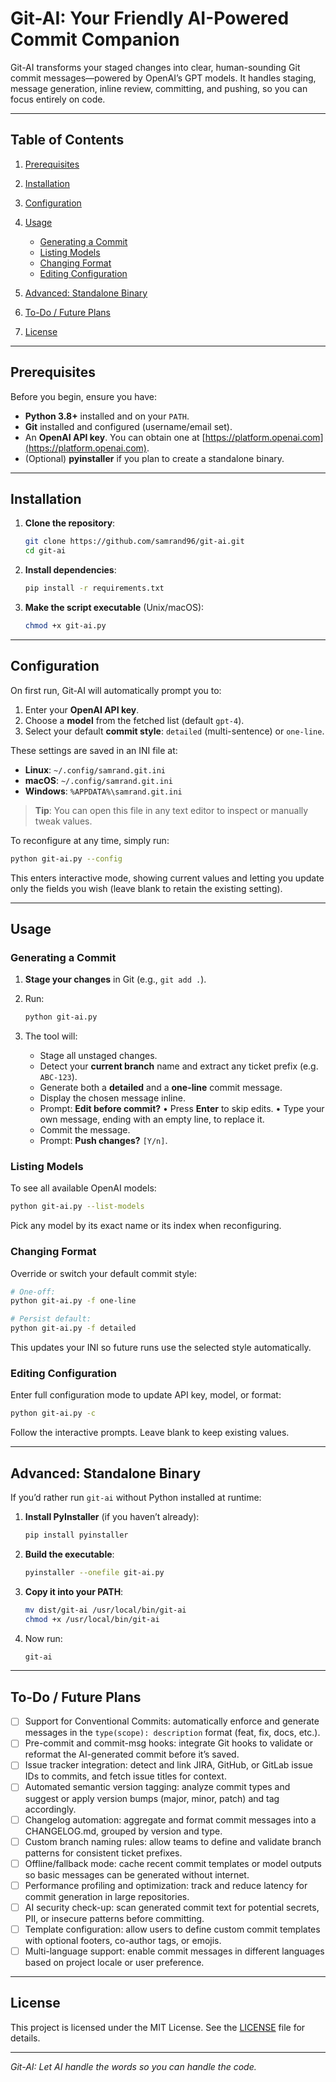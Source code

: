 # Git-AI: Your Friendly AI-Powered Commit Companion

Git-AI transforms your staged changes into clear, human-sounding Git commit messages—powered by OpenAI’s GPT models. It handles staging, message generation, inline review, committing, and pushing, so you can focus entirely on code.

---

## Table of Contents

1. [Prerequisites](#prerequisites)
2. [Installation](#installation)
3. [Configuration](#configuration)
4. [Usage](#usage)

   * [Generating a Commit](#generating-a-commit)
   * [Listing Models](#listing-models)
   * [Changing Format](#changing-format)
   * [Editing Configuration](#editing-configuration)
5. [Advanced: Standalone Binary](#advanced-standalone-binary)
6. [To-Do / Future Plans](#to-do--future-plans)
7. [License](#license)

---

## Prerequisites

Before you begin, ensure you have:

* **Python 3.8+** installed and on your `PATH`.
* **Git** installed and configured (username/email set).
* An **OpenAI API key**. You can obtain one at [https://platform.openai.com](https://platform.openai.com).
* (Optional) **pyinstaller** if you plan to create a standalone binary.

---

## Installation

1. **Clone the repository**:

   ```bash
   git clone https://github.com/samrand96/git-ai.git
   cd git-ai
   ```

2. **Install dependencies**:

   ```bash
   pip install -r requirements.txt
   ```

3. **Make the script executable** (Unix/macOS):

   ```bash
   chmod +x git-ai.py
   ```

---

## Configuration

On first run, Git-AI will automatically prompt you to:

1. Enter your **OpenAI API key**.
2. Choose a **model** from the fetched list (default `gpt-4`).
3. Select your default **commit style**: `detailed` (multi-sentence) or `one-line`.

These settings are saved in an INI file at:

* **Linux**: `~/.config/samrand.git.ini`
* **macOS**: `~/.config/samrand.git.ini`
* **Windows**: `%APPDATA%\samrand.git.ini`

> **Tip**: You can open this file in any text editor to inspect or manually tweak values.

To reconfigure at any time, simply run:

```bash
python git-ai.py --config
```

This enters interactive mode, showing current values and letting you update only the fields you wish (leave blank to retain the existing setting).

---

## Usage

### Generating a Commit

1. **Stage your changes** in Git (e.g., `git add .`).
2. Run:

   ```bash
   python git-ai.py
   ```
3. The tool will:

   * Stage all unstaged changes.
   * Detect your **current branch** name and extract any ticket prefix (e.g. `ABC-123`).
   * Generate both a **detailed** and a **one-line** commit message.
   * Display the chosen message inline.
   * Prompt: **Edit before commit?**
     • Press **Enter** to skip edits.
     • Type your own message, ending with an empty line, to replace it.
   * Commit the message.
   * Prompt: **Push changes?** `[Y/n]`.

### Listing Models

To see all available OpenAI models:

```bash
python git-ai.py --list-models
```

Pick any model by its exact name or its index when reconfiguring.

### Changing Format

Override or switch your default commit style:

```bash
# One-off:
python git-ai.py -f one-line

# Persist default:
python git-ai.py -f detailed
```

This updates your INI so future runs use the selected style automatically.

### Editing Configuration

Enter full configuration mode to update API key, model, or format:

```bash
python git-ai.py -c
```

Follow the interactive prompts. Leave blank to keep existing values.

---

## Advanced: Standalone Binary

If you’d rather run `git-ai` without Python installed at runtime:

1. **Install PyInstaller** (if you haven’t already):

   ```bash
   pip install pyinstaller
   ```
2. **Build the executable**:

   ```bash
   pyinstaller --onefile git-ai.py
   ```
3. **Copy it into your PATH**:

   ```bash
   mv dist/git-ai /usr/local/bin/git-ai
   chmod +x /usr/local/bin/git-ai
   ```
4. Now run:

   ```bash
   git-ai
   ```

---

## To-Do / Future Plans

- [ ] Support for Conventional Commits: automatically enforce and generate messages in the `type(scope): description` format (feat, fix, docs, etc.).
- [ ] Pre-commit and commit-msg hooks: integrate Git hooks to validate or reformat the AI-generated commit before it’s saved.
- [ ] Issue tracker integration: detect and link JIRA, GitHub, or GitLab issue IDs to commits, and fetch issue titles for context.
- [ ] Automated semantic version tagging: analyze commit types and suggest or apply version bumps (major, minor, patch) and tag accordingly.
- [ ] Changelog automation: aggregate and format commit messages into a CHANGELOG.md, grouped by version and type.
- [ ] Custom branch naming rules: allow teams to define and validate branch patterns for consistent ticket prefixes.
- [ ] Offline/fallback mode: cache recent commit templates or model outputs so basic messages can be generated without internet.
- [ ] Performance profiling and optimization: track and reduce latency for commit generation in large repositories.
- [ ] AI security check-up: scan generated commit text for potential secrets, PII, or insecure patterns before committing.
- [ ] Template configuration: allow users to define custom commit templates with optional footers, co-author tags, or emojis.
- [ ] Multi-language support: enable commit messages in different languages based on project locale or user preference.

---

## License

This project is licensed under the MIT License. See the [LICENSE](LICENSE) file for details.

---

*Git-AI: Let AI handle the words so you can handle the code.*
